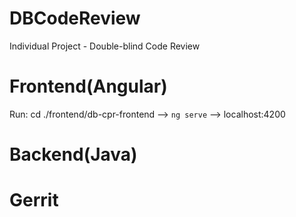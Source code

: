 # DBCodeReview

Individual Project - Double-blind Code Review

# Frontend(Angular)

Run: cd ./frontend/db-cpr-frontend --> `ng serve` --> localhost:4200

# Backend(Java)

# Gerrit
